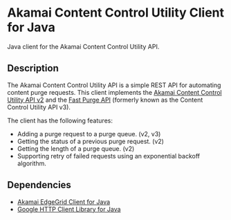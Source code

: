 # Akamai Content Control Utility Client for Java

Java client for the Akamai Content Control Utility API.

## Description

The Akamai Content Control Utility API is a simple REST API for automating content purge requests. This client implements the [Akamai Content Control Utility API v2][1] and the [Fast Purge API][2] (formerly known as the Content Control Utility API v3). 

The client has the following features:

* Adding a purge request to a purge queue. (v2, v3)
* Getting the status of a previous purge request. (v2)
* Getting the length of a purge queue. (v2)
* Supporting retry of failed requests using an exponential backoff algorithm.

## Dependencies

* [Akamai EdgeGrid Client for Java][3]
* [Google HTTP Client Library for Java][4]


[1]: https://developer.akamai.com/api/purge/ccu-v2/overview.html
[2]: https://developer.akamai.com/api/purge/ccu/overview.html
[3]: https://github.com/akamai/AkamaiOPEN-edgegrid-java
[4]: https://github.com/google/google-http-java-client